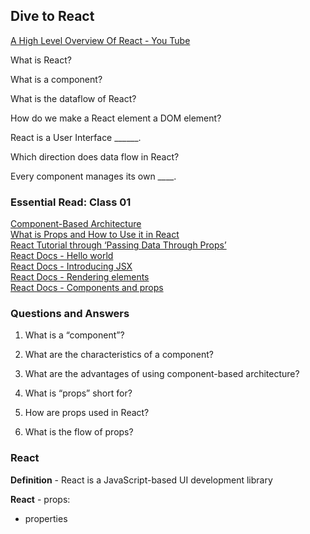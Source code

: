 ## Dive to React

[A High Level Overview Of React - You Tube](https://www.youtube.com/watch?v=FRjlF74_EZk)

What is React?

What is a component?

What is the dataflow of React?

How do we make a React element a DOM element?

React is a User Interface ______.

Which direction does data flow in React?

Every component manages its own ____.

### Essential Read: Class 01
[Component-Based Architecture]()  
[What is Props and How to Use it in React]()  
[React Tutorial through ‘Passing Data Through Props’](https://react.dev/learn/tutorial-tic-tac-toe)  
[React Docs - Hello world](https://legacy.reactjs.org/docs/hello-world.html)  
[React Docs - Introducing JSX](https://legacy.reactjs.org/docs/introducing-jsx.html)  
[React Docs - Rendering elements](https://legacy.reactjs.org/docs/rendering-elements.html)  
[React Docs - Components and props](https://legacy.reactjs.org/docs/components-and-props.html)  


### Questions and Answers
1. What is a “component”?  

2. What are the characteristics of a component?  

3. What are the advantages of using component-based architecture?  

4. What is “props” short for?  

5. How are props used in React?  

6. What is the flow of props?  

### React
**Definition** - React is a JavaScript-based UI development library

**React** - props:
- properties
